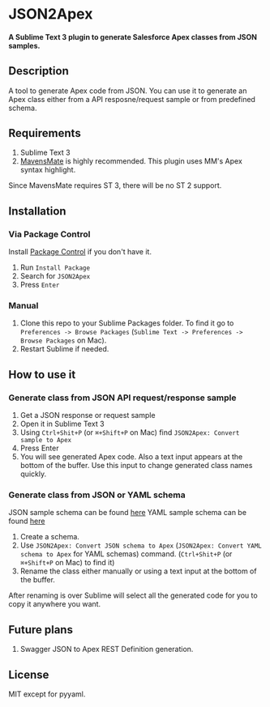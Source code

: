 # JSON2Apex 
#### A Sublime Text 3 plugin to generate Salesforce Apex classes from JSON samples.

## Description
A tool to generate Apex code from JSON. You can use it to generate an Apex class either from a API resposne/request sample or from predefined schema.

## Requirements
1. Sublime Text 3
2. [MavensMate](http://mavensmate.com/ "MavensMate") is highly recommended. This plugin uses MM's Apex syntax highlight.

Since MavensMate requires ST 3, there will be no ST 2 support.

## Installation
### Via Package Control
Install [Package Control](https://packagecontrol.io/installation) if you don't have it.

1. Run `Install Package`
2. Search for `JSON2Apex`
3. Press `Enter`

### Manual

1. Clone this repo to your Sublime Packages folder. To find it go to `Preferences -> Browse Packages` (`Sublime Text -> Preferences -> Browse Packages` on Mac).
2. Restart Sublime if needed.

## How to use it
### Generate class from JSON API request/response sample
1. Get a JSON response or request sample
2. Open it in Sublime Text 3
3. Using `Ctrl+Shit+P` (or `⌘+Shift+P` on Mac) find `JSON2Apex: Convert sample to Apex`
4. Press Enter
5. You will see generated Apex code. Also a text input appears at the bottom of the buffer. Use this input to change generated class names quickly.

### Generate class from JSON or YAML schema
JSON sample schema can be found [here](https://github.com/nchursin/json2apex/blob/master/schema_sample.json "JSON Schema")
YAML sample schema can be found [here](https://github.com/nchursin/json2apex/blob/master/schema_sample.yaml "YAML Schema")

1. Create a schema.
2. Use `JSON2Apex: Convert JSON schema to Apex` (`JSON2Apex: Convert YAML schema to Apex` for YAML schemas) command. (`Ctrl+Shit+P` (or `⌘+Shift+P` on Mac) to find it)
3. Rename the class either manually or using a text input at the bottom of the buffer.

After renaming is over Sublime will select all the generated code for you to copy it anywhere you want.

## Future plans

1. Swagger JSON to Apex REST Definition generation.

## License

MIT except for pyyaml.